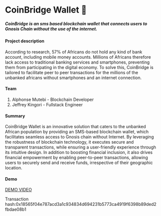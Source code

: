 # CoinBridge Wallet :money_with_wings:
##### CoinBridge is an sms based blockchain wallet that connects users to Gnosis Chain without the use of the internet.

#### Project description
According to research, 57% of Africans do not hold any kind of bank account, including mobile money accounts. Millions of Africans therefore lack access to traditional banking services and smartphones, preventing them from participating in the digital economy.
To solve this, CoinBridge is tailored to facilitate peer to peer transactions for the millions of the unbanked africans without smartphones and an internet connection.

#### Team
 1. Alphonse Mutebi - Blockchain Developer
 2. Jeffrey Kingori - Fullstack Engineer

#### Summary
CoinBridge Wallet is an innovative solution that caters to the unbanked African population by providing an SMS-based blockchain wallet, which facilitates seamless access to Gnosis chain without Internet. By leveraging the robustness of blockchain technology, it executes secure and transparent transactions, while ensuring a user-friendly experience through its intuitive design. In addition to boosting financial inclusion, it also drives financial empowerment by enabling peer-to-peer transactions, allowing users to securely send and receive funds, irrespective of their geographic location.

#### Demo
[DEMO VIDEO](https://www.loom.com/share/f8d2f9d36f6b418a86b6847f7d6e04da?sid=9dfb485d-57d5-466b-8d75-53a9d34892ff)

Transaction hash:0x18565f04e787acd3a1c934834d694231b5773ca4919f6398b89ded2fbdae08b1

